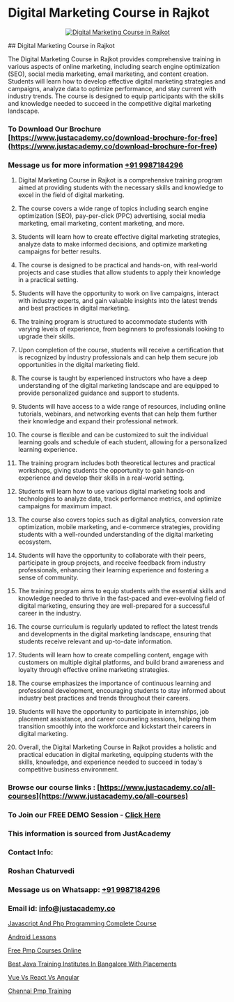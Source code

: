 # Digital Marketing Course in Rajkot

<p align="center">
  <a href="https://justacademy.co/course-detail/digital-marketing">
    <img src="https://justacademy.co/storage2/course_image/1676636720_course_image.webp" alt="Digital Marketing Course in Rajkot">
  </a>
</p>
## Digital Marketing Course in Rajkot

The Digital Marketing Course in Rajkot provides comprehensive training in various aspects of online marketing, including search engine optimization (SEO), social media marketing, email marketing, and content creation. Students will learn how to develop effective digital marketing strategies and campaigns, analyze data to optimize performance, and stay current with industry trends. The course is designed to equip participants with the skills and knowledge needed to succeed in the competitive digital marketing landscape.
### To Download Our Brochure [https://www.justacademy.co/download-brochure-for-free](https://www.justacademy.co/download-brochure-for-free)
### Message us for more information [+91 9987184296](https://api.whatsapp.com/send?phone=919987184296)
1) Digital Marketing Course in Rajkot is a comprehensive training program aimed at providing students with the necessary skills and knowledge to excel in the field of digital marketing.

2) The course covers a wide range of topics including search engine optimization (SEO), pay-per-click (PPC) advertising, social media marketing, email marketing, content marketing, and more.

3) Students will learn how to create effective digital marketing strategies, analyze data to make informed decisions, and optimize marketing campaigns for better results.

4) The course is designed to be practical and hands-on, with real-world projects and case studies that allow students to apply their knowledge in a practical setting.

5) Students will have the opportunity to work on live campaigns, interact with industry experts, and gain valuable insights into the latest trends and best practices in digital marketing.

6) The training program is structured to accommodate students with varying levels of experience, from beginners to professionals looking to upgrade their skills.

7) Upon completion of the course, students will receive a certification that is recognized by industry professionals and can help them secure job opportunities in the digital marketing field.

8) The course is taught by experienced instructors who have a deep understanding of the digital marketing landscape and are equipped to provide personalized guidance and support to students.

9) Students will have access to a wide range of resources, including online tutorials, webinars, and networking events that can help them further their knowledge and expand their professional network.

10) The course is flexible and can be customized to suit the individual learning goals and schedule of each student, allowing for a personalized learning experience.

11) The training program includes both theoretical lectures and practical workshops, giving students the opportunity to gain hands-on experience and develop their skills in a real-world setting.

12) Students will learn how to use various digital marketing tools and technologies to analyze data, track performance metrics, and optimize campaigns for maximum impact.

13) The course also covers topics such as digital analytics, conversion rate optimization, mobile marketing, and e-commerce strategies, providing students with a well-rounded understanding of the digital marketing ecosystem.

14) Students will have the opportunity to collaborate with their peers, participate in group projects, and receive feedback from industry professionals, enhancing their learning experience and fostering a sense of community.

15) The training program aims to equip students with the essential skills and knowledge needed to thrive in the fast-paced and ever-evolving field of digital marketing, ensuring they are well-prepared for a successful career in the industry.

16) The course curriculum is regularly updated to reflect the latest trends and developments in the digital marketing landscape, ensuring that students receive relevant and up-to-date information.

17) Students will learn how to create compelling content, engage with customers on multiple digital platforms, and build brand awareness and loyalty through effective online marketing strategies.

18) The course emphasizes the importance of continuous learning and professional development, encouraging students to stay informed about industry best practices and trends throughout their careers.

19) Students will have the opportunity to participate in internships, job placement assistance, and career counseling sessions, helping them transition smoothly into the workforce and kickstart their careers in digital marketing.

20) Overall, the Digital Marketing Course in Rajkot provides a holistic and practical education in digital marketing, equipping students with the skills, knowledge, and experience needed to succeed in today's competitive business environment.

### Browse our course links : [https://www.justacademy.co/all-courses](https://www.justacademy.co/all-courses) 
### To Join our FREE DEMO Session - [Click Here](https://www.justacademy.co/register-for-course-demo)


### This information is sourced from JustAcademy
### Contact Info:
### Roshan Chaturvedi
### Message us on Whatsapp: [+91 9987184296](https://api.whatsapp.com/send?phone=919987184296)
### Email id: [info@justacademy.co](mailto:info@justacademy.co)
                
[Javascript And Php Programming Complete Course](https://www.linkedin.com/pulse/javascript-php-programming-complete-course-justacademy-mumbai-j8nec?trackingId=gqIkPc5k8nCjSkJhu%2FgEJg%3D%3D&lipi=urn%3Ali%3Apage%3Ad_flagship3_showcase_admin%3BQONBiiZYS52%2BUVT4s6K24g%3D%3D)

[Android Lessons](https://www.linkedin.com/pulse/android-lessons-justacademy-pune-g2gpf/)

[Free Pmp Courses Online](https://medium.com/@justacademytraining/free-pmp-courses-online-8b742cf724a3)

[Best Java Training Institutes In Bangalore With Placements](https://medium.com/@akanshapatil/best-java-training-institutes-in-bangalore-with-placements-1ed2b9e61079)

[Vue Vs React Vs Angular](https://justacademyin.github.io/justacademy/vue-vs-react-vs-angular)

[Chennai Pmp Training](https://justacademyin.github.io/justacademy/chennai-pmp-training)


